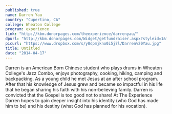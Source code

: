 ```yaml
---
published: true
name: Darren Yau
country: "Cupertino, CA"
college: Wheaton College
program: experience
link: "http://kbm.donorpages.com/theexperience/darrenyau/"
dpurl: "http://kbm.donorpages.com/Widget/getfundraiser.aspx?styleid=1&fid=80cd7c52-53c2-4e67-8c7c-c1b7f1a721af&pageId=455&did=9e6e189d-1066-4f69-bed1-bf32a5ec586f&type=indiv"
picurl: "https://www.dropbox.com/s/y8dpmjkno0i5j7l/Darren%20Yau.jpg"
title: Untitled
date: "2014-04-17"
---
```


Darren is an American Born Chinese student who plays drums in Wheaton College's Jazz Combo, enjoys photography, cooking, hiking, camping and backpacking. As a young child he met Jesus at an after school program. After that his knowledge of Jesus grew and became so impactful in his life that he began sharing his faith with his non-believing family. Darren is convicted that the Gospel is too good not to share! At The Experience Darren hopes to gain deeper insight into his identity (who God has made him to be) and his destiny (what God has planned for his vocation).

